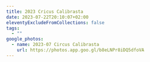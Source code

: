 ```yaml
---
title: 2023 Cricus Calibrasta
date: 2023-07-22T20:10:07+02:00
eleventyExcludeFromCollections: false
tags:
  - ""
google_photos:
  - name: 2023-07 Circus Calibrasta
    url: https://photos.app.goo.gl/b8eLNPr8iDQ5dfoVA
---
```

